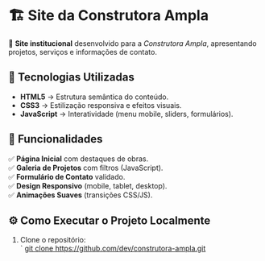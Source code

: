 # 🏗️ Site da Construtora Ampla  

🔹 **Site institucional** desenvolvido para a *Construtora Ampla*, apresentando projetos, serviços e informações de contato.  

## 🚀 Tecnologias Utilizadas  
- **HTML5** → Estrutura semântica do conteúdo.  
- **CSS3** → Estilização responsiva e efeitos visuais.  
- **JavaScript** → Interatividade (menu mobile, sliders, formulários).  

## 📌 Funcionalidades  
✅ **Página Inicial** com destaques de obras.  
✅ **Galeria de Projetos** com filtros (JavaScript).  
✅ **Formulário de Contato** validado.  
✅ **Design Responsivo** (mobile, tablet, desktop).  
✅ **Animações Suaves** (transições CSS/JS).  

## ⚙️ Como Executar o Projeto Localmente  
1. Clone o repositório:  
`
[git clone https://github.com/dev/construtora-ampla.git  ](https://github.com/devleocarvalho/ampla)
